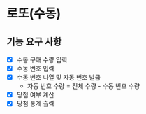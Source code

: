 # 로또(수동)

## 기능 요구 사항

- [x] 수동 구매 수량 입력
- [x] 수동 번호 입력
- [x] 수동 번호 나열 및 자동 번호 발급
    - 자동 번호 수량 = 전체 수량 - 수동 번호 수량
- [x] 당첨 여부 계산
- [x] 당첨 통계 출력